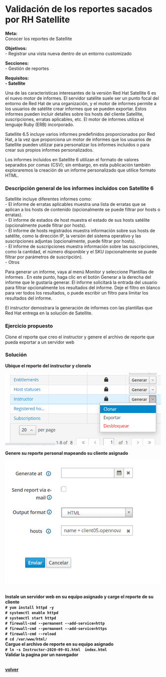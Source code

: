 <h1>Validación de los reportes sacados por RH Satellite</h1>

<p>
<strong>Meta:</strong>
<br>Conocer los reportes de Satellite
</p>
<p>
<strong>Objetivos:</strong>
<br>- Registrar una vista nueva dentro de un entorno customizado

</p>
<p>
<strong>Secciones:</strong>
<br>- Gestión de reportes
</p>

<strong>Requisitos:</strong>
<br><strong>- Satellite</strong>

Una de las características interesantes de la versión Red Hat Satellite 6 es el nuevo motor de informes. El servidor satélite suele ser un punto focal del entorno de Red Hat de una organización, y el motor de informes permite a los usuarios de satélite crear informes que se pueden exportar. Estos informes pueden incluir detalles sobre los hosts del cliente Satellite, suscripciones, erratas aplicables, etc. El motor de informes utiliza el lenguaje Ruby (ERB) incorporado.

Satellite 6.5 incluye varios informes predefinidos proporcionados por Red Hat, a la vez que proporciona un motor de informes que los usuarios de Satellite pueden utilizar para personalizar los informes incluidos o para crear sus propios informes personalizados.

Los informes incluidos en Satellite 6 utilizan el formato de valores separados por comas (CSV); sin embargo, en esta publicación también exploraremos la creación de un informe personalizado que utilice formato HTML.

<h3><strong>Descripción general de los informes incluidos con Satellite 6</strong></h3>

Satellite incluye diferentes informes como:
<br>- El informe de erratas aplicables muestra una lista de erratas que se aplican a los hosts de contenido (opcionalmente se puede filtrar por hosts o erratas).
<br>- El informe de estados de host muestra el estado de sus hosts satélite (opcionalmente puede filtrar por hosts).
<br>- El informe de hosts registrados muestra información sobre sus hosts de satélite, como la dirección IP, la versión del sistema operativo y las suscripciones adjuntas (opcionalmente, puede filtrar por hosts).
<br>- El informe de suscripciones muestra información sobre las suscripciones, como la cantidad, el número disponible y el SKU (opcionalmente se puede filtrar por parámetros de suscripción).
<br>- Otros


Para generar un informe, vaya al menú Monitor y seleccione Plantillas de informes . En este punto, haga clic en el botón Generar a la derecha del informe que le gustaría generar. El informe solicitará la entrada del usuario para filtrar opcionalmente los resultados del informe. Deje el filtro en blanco para ver todos los resultados, o puede escribir un filtro para limitar los resultados del informe.

El instructor demostrara la generación de informes con las plantillas que Red Hat entrega en la solución de Satellite.

<h3><strong>Ejercicio propuesto</strong></h3>
Clone el reporte que creo el instructor y genere el archivo de reporte que pueda exportar a un servidor web

<h3><strong>Solución<strong></h3>

Ubique el reporte del instructor y clonelo
<p align="left"><img src="https://github.com/workshopopennova/tecnologiasredhat/blob/master/images/sat901.png?raw=true"></p>

Genere su reporte personal mapeando su cliente asignado
<p align="left"><img src="https://github.com/workshopopennova/tecnologiasredhat/blob/master/images/sat902.png?raw=true"></p>

<br>Instale un servidor web en su equipo asignado y carge el reporte de su cliente
<br>`# yum install httpd -y`
<br>`# systemctl enable httpd`
<br>`# systemctl start httpd`
<br>`# firewall-cmd --permanent --add-service=http`
<br>`# firewall-cmd --permanent --add-service=https`
<br>`# firewall-cmd --reload`
<br>`# cd /var/www/html/`
<br>Cargue el archivo de reporte en su equipo asignado
<br>`# ln -s Instructor-2020-09-01.html  index.html`
<br>Validar la pagina por un navegador



<p><br><a href="sat">volver</a></p>
